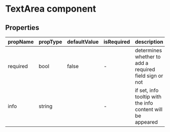 # TextArea component


## Properties

| propName | propType | defaultValue | isRequired | description |
|----------|----------|--------------|------------|-------------|
| required | bool | false | - | determines whether to add a required field sign or not  |
| info     | string   |              | -          | if set, info tooltip with the info content will be appeared |